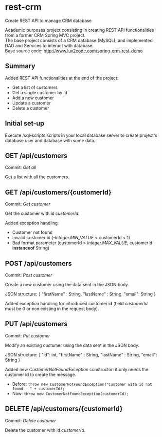 # rest-crm
Create REST API to manage CRM database

Academic purposes project consisting in creating REST API functionalities from a former CRM Spring MVC project.   
The base project consists of a CRM database (MySQL), and implemented DAO and Services to interact with database.  
Base source code: http://www.luv2code.com/spring-crm-rest-demo

## Summary
Added REST API functionalities at the end of the project:
  - Get a list of customers
  - Get a single customer by id
  - Add a new customer
  - Update a customer
  - Delete a customer

## Initial set-up
Execute /sql-scripts scripts in your local database server to create project's database user and database with some data.

## GET /api/customers
Commit: *Get all*  

Get a list with all the customers.  


## GET /api/customers/{customerId}
Commit: *Get customer*  
  
Get the customer with id *customerId*.  

Added exception handling:
  - Customer not found
  - Invalid customer id (*-Integer.MIN_VALUE* < customerId < 1)
  - Bad format parameter (customerId > *Integer.MAX_VALUE*, customerId **instanceof** String)  
  
  

## POST /api/customers
Commit: *Post customer*  

Create a new customer using the data sent in the JSON body.  
    
JSON structure: { "firstName" : String, "lastName" : String, "email": String }	
  
Added exception handling for introduced customer id (field *customerId* must be 0 or non existing in the request body).  
  


## PUT /api/customers
Commit: *Put customer*

Modify an existing customer using the data sent in the JSON body.  
  
JSON structure: { "id": int, "firstName" : String, "lastName" : String, "email": String }

Added new *CustomerNotFoundException* constructor: it only needs the customer id to create the message.
  - Before: `throw new CustomerNotFoundException("Customer with id not found - " + customerId);`
  - Now: `throw new CustomerNotFoundException(customerId);`  
    
## DELETE /api/customers/{customerId}
Commit: *Delete customer*  
  
Delete the customer with id *customerId*.